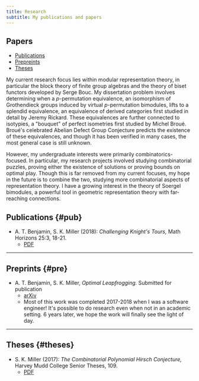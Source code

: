 ```yaml
---
title: Research
subtitle: My publications and papers
---
```


## Papers
- [Publications](#pub)
- [Prepreints](#pre)
- [Theses](#theses)

My current research focus lies within modular representation theory, in particular the block theory of finite group algebras and the theory of biset functors developed by Serge Bouc. My dissertation problem involves determining when a $p$-permutation equivalence, an isomorphism of Grothendieck groups induced by virtual $p$-permutation bimodules, lifts to a splendid equivalence, an equivalence of derived categories first studied in detail by Jeremy Rickard. These equivalences are further connected to isotypies, a "bouquet" of perfect isometries first studied by Michel Broué. Broué's celebrated Abelian Defect Group Conjecture predicts the existence of these equivalences, and though it has been verified in many cases, the most general case is still unknown. 

However, my undergraduate interests were primarily combinatorics-focused. In particular, my research projects involved studying combinatorial puzzles, proving either the existence of solutions or proving bounds on optimal play. Though this is far removed from my current focuses, my hope in the future is to combine the two, studying more combinatorial aspects of representation theory. I have a growing interest in the theory of Soergel bimodules, a powerful tool in geometric representation theory with far-reaching connections.


## Publications {#pub}

- A. T. Benjamin, S. K. Miller (2018): *Challenging Knight's Tours,* Math Horizons 25:3, 18-21. 
  - [PDF](https://math.hmc.edu/benjamin/wp-content/uploads/sites/5/2019/06/Challenging-Knight%E2%80%99s-Tours.pdf)

---

## Preprints {#pre}

- A. T. Benjamin, S. K. Miller, *Optimal Leapfrogging.* Submitted for publication
  - [arXiv](https://arxiv.org/abs/2110.08319)
  - Most of this work was completed 2017-2018 when I was a software engineer! It's possible to do research even when not in an academic setting. 6 years later, we hope the work will finally see the light of day. 

---

## Theses {#theses}

- S. K. Miller (2017): *The Combinatorial Polynomial Hirsch Conjecture,* Harvey Mudd College Senior Theses, 109.
  - [PDF](https://scholarship.claremont.edu/cgi/viewcontent.cgi?article=1096&context=hmc_theses)



